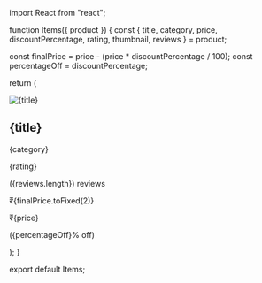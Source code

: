 import React from "react";

function Items({ product }) {
  const {
    title,
    category,
    price,
    discountPercentage,
    rating,
    thumbnail,
    reviews
  } = product;

  const finalPrice = price - (price * discountPercentage / 100);
  const percentageOff = discountPercentage;

  return (
    <div className="item-container p-4 border rounded-lg shadow-md hover:shadow-lg transition-shadow duration-300">
      <img src={thumbnail} alt={title} className="item-thumbnail w-full h-48 object-cover rounded-t-lg bg-white" />
      <div className="p-4">
        <h2 className="item-title text-xl font-semibold mt-2">{title}</h2>
        <span className="item-category text-gray-500">{category}</span>
        <div className="item-rating flex items-center mt-2">
          <p className="mr-2 bg-green-500 text-white px-2 py-1 rounded">{rating}</p>
          <p className="text-gray-500">({reviews.length}) reviews</p>
        </div>
        <div className="item-price-section mt-4">
          <p className="item-final-price text-lg font-bold text-green-600">₹{finalPrice.toFixed(2)}</p>
          <p className="item-original-price text-sm line-through text-gray-500">₹{price}</p>
          <p className="item-percentage-off text-sm text-red-500 ml-2">({percentageOff}% off)</p>
        </div>
      </div>
    </div>
  );
}

export default Items;
